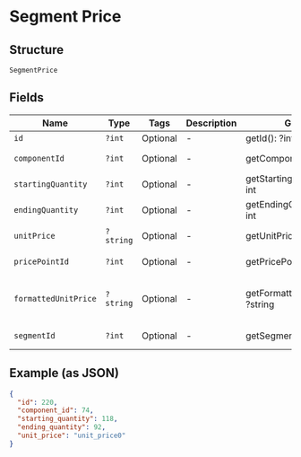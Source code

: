 
# Segment Price

## Structure

`SegmentPrice`

## Fields

| Name | Type | Tags | Description | Getter | Setter |
|  --- | --- | --- | --- | --- | --- |
| `id` | `?int` | Optional | - | getId(): ?int | setId(?int id): void |
| `componentId` | `?int` | Optional | - | getComponentId(): ?int | setComponentId(?int componentId): void |
| `startingQuantity` | `?int` | Optional | - | getStartingQuantity(): ?int | setStartingQuantity(?int startingQuantity): void |
| `endingQuantity` | `?int` | Optional | - | getEndingQuantity(): ?int | setEndingQuantity(?int endingQuantity): void |
| `unitPrice` | `?string` | Optional | - | getUnitPrice(): ?string | setUnitPrice(?string unitPrice): void |
| `pricePointId` | `?int` | Optional | - | getPricePointId(): ?int | setPricePointId(?int pricePointId): void |
| `formattedUnitPrice` | `?string` | Optional | - | getFormattedUnitPrice(): ?string | setFormattedUnitPrice(?string formattedUnitPrice): void |
| `segmentId` | `?int` | Optional | - | getSegmentId(): ?int | setSegmentId(?int segmentId): void |

## Example (as JSON)

```json
{
  "id": 220,
  "component_id": 74,
  "starting_quantity": 118,
  "ending_quantity": 92,
  "unit_price": "unit_price0"
}
```


